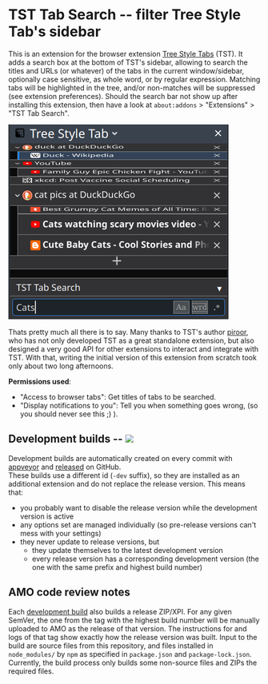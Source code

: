 
# TST Tab Search -- filter Tree Style Tab's sidebar

This is an extension for the browser extension [Tree Style Tabs](https://github.com/piroor/treestyletab#readme) (TST). It adds a search box at the bottom of TST's sidebar, allowing to search the titles and URLs (or whatever) of the tabs in the current window/sidebar, optionally case sensitive, as whole word, or by regular expression.
Matching tabs will be highlighted in the tree, and/or non-matches will be suppressed (see extension preferences).
Should the search bar not show up after installing this extension, then have a look at `about:addons` > "Extensions" > "TST Tab Search".

![Searching for Cats](./resources/screenshot.png)

Thats pretty much all there is to say.
Many thanks to TST's author [piroor](https://github.com/piroor), who has not only developed TST as a great standalone extension, but also designed a very good API for other extensions to interact and integrate with TST. With that, writing the initial version of this extension from scratch took only about two long afternoons.

<b>Permissions used</b>:

- "Access to browser tabs": Get titles of tabs to be searched.
- "Display notifications to you": Tell you when something goes wrong, (so you should never see this ;) ).

<!-- NOTE: AMO keeps line breaks within paragraphs ... -->


## Development builds -- [![](https://ci.appveyor.com/api/projects/status/github/NiklasGollenstede/tst-search?svg=true)](https://ci.appveyor.com/project/NiklasGollenstede/tst-search)

Development builds are automatically created on every commit with [appveyor](https://ci.appveyor.com/project/NiklasGollenstede/tst-search/history) and [released](https://github.com/NiklasGollenstede/tst-search/releases) on GitHub.\
These builds use a different id (`-dev` suffix), so they are installed as an additional extension and do not replace the release version. This means that:
 * you probably want to disable the release version while the development version is active
 * any options set are managed individually (so pre-release versions can't mess with your settings)
 * they never update to release versions, but
    * they update themselves to the latest development version
    * every release version has a corresponding development version (the one with the same prefix and highest build number)


##  AMO code review notes

Each [development build](#development-builds) also builds a release ZIP/XPI. For any given SemVer, the one from the tag with the highest build number will be manually uploaded to AMO as the release of that version.
The instructions for and logs of that tag show exactly how the release version was built.
Input to the build are source files from this repository, and files installed in `node_modules/` by `npm` as specified in `package.json` and `package-lock.json`.
Currently, the build process only builds some non-source files and ZIPs the required files.
